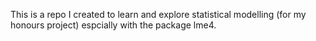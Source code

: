 This is a repo I created to learn and explore statistical modelling (for my honours project) espcially with the package lme4.
